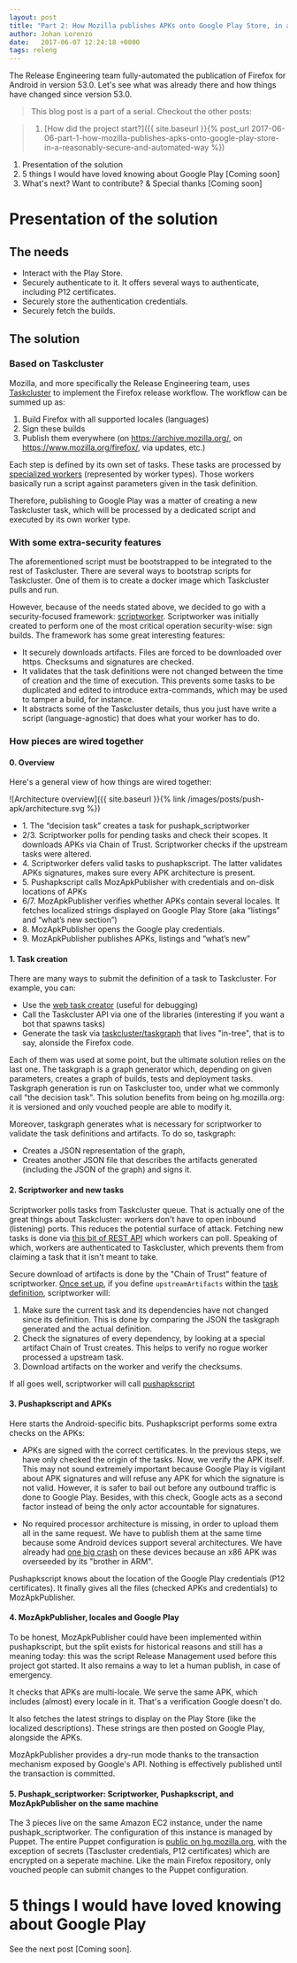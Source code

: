 ```yaml
---
layout: post
title: "Part 2: How Mozilla publishes APKs onto Google Play Store, in a reasonably secure and automated way"
author: Johan Lorenzo
date:   2017-06-07 12:24:18 +0000
tags: releng
---
```

The Release Engineering team fully-automated the publication of Firefox for Android in version 53.0. Let's see what was already there and how things have changed since version 53.0.


> This blog post is a part of a serial. Checkout the other posts:

> 1. [How did the project start?]({{ site.baseurl }}{% post_url 2017-06-06-part-1-how-mozilla-publishes-apks-onto-google-play-store-in-a-reasonably-secure-and-automated-way %})
1. Presentation of the solution
1. 5 things I would have loved knowing about Google Play [Coming soon]
1. What's next? Want to contribute? & Special thanks [Coming soon]

# Presentation of the solution

## The needs

* Interact with the Play Store.
* Securely authenticate to it. It offers several ways to authenticate, including P12 certificates.
* Securely store the authentication credentials.
* Securely fetch the builds.

## The solution

### Based on Taskcluster

Mozilla, and more specifically the Release Engineering team, uses [Taskcluster](http://docs.taskcluster.net/) to implement the Firefox release workflow. The workflow can be summed up as:

1. Build Firefox with all supported locales (languages)
1. Sign these builds
1. Publish them everywhere (on https://archive.mozilla.org/, on https://www.mozilla.org/firefox/, via updates, etc.)

Each step is defined by its own set of tasks. These tasks are processed by [specialized workers](http://escapewindow.dreamwidth.org/tag/scriptworker) (represented by worker types). Those workers basically run a script against parameters given in the task definition.

Therefore, publishing to Google Play was a matter of creating a new Taskcluster task, which will be processed by a dedicated script and executed by its own worker type.

### With some extra-security features

The aforementioned script must be bootstrapped to be integrated to the rest of Taskcluster. There are several ways to bootstrap scripts for Taskcluster. One of them is to create a docker image which Taskcluster pulls and run.

However, because of the needs stated above, we decided to go with a security-focused framework: [scriptworker](https://github.com/mozilla-releng/scriptworker). Scriptworker was initially created to perform one of the most critical operation security-wise: sign builds. The framework has some great interesting features:

* It securely downloads artifacts. Files are forced to be downloaded over https. Checksums and signatures are checked.
* It validates that the task definitions were not changed between the time of creation and the time of execution. This prevents some tasks to be duplicated and edited to introduce extra-commands, which may be used to tamper a build, for instance.
* It abstracts some of the Taskcluster details, thus you just have write a script (language-agnostic) that does what your worker has to do.


### How pieces are wired together

#### 0. Overview

Here's a general view of how things are wired together:

![Architecture overview]({{ site.baseurl }}{% link /images/posts/push-apk/architecture.svg %})

* 1\. The “decision task” creates a task for pushapk_scriptworker
* 2/3\. Scriptworker polls for pending tasks and check their scopes. It downloads APKs via Chain of Trust. Scriptworker checks if the upstream tasks were altered.
* 4\. Scriptworker defers valid tasks to pushapkscript. The latter validates APKs signatures, makes sure every APK architecture is present.
* 5\. Pushapkscript calls MozApkPublisher with credentials and on-disk locations of APKs
* 6/7\. MozApkPublisher verifies whether APKs contain several locales. It fetches localized strings displayed on Google Play Store (aka “listings” and “what’s new section”)
* 8\. MozApkPublisher opens the Google play credentials.
* 9\. MozApkPublisher publishes APKs, listings and “what’s new”

#### 1. Task creation

There are many ways to submit the definition of a task to Taskcluster. For example, you can:

* Use the [web task creator](https://tools.taskcluster.net/task-creator/) (useful for debugging)
* Call the Taskcluster API via one of the libraries (interesting if you want a bot that spawns tasks)
* Generate the task via [taskcluster/taskgraph](https://dxr.mozilla.org/mozilla-central/source/taskcluster/taskgraph/) that lives "in-tree", that is to say, alonside the Firefox code.

Each of them was used at some point, but the ultimate solution relies on the last one. The taskgraph is a graph generator which, depending on given parameters, creates a graph of builds, tests and deployment tasks. Taskgraph generation is run on Taskcluster too, under what we commonly call "the decision task". This solution benefits from being on hg.mozilla.org: it is versioned and only vouched people are able to modify it.

Moreover, taskgraph generates what is necessary for scriptworker to validate the task definitions and artifacts. To do so, taskgraph:
* Creates a JSON representation of the graph,
* Creates another JSON file that describes the artifacts generated (including the JSON of the graph) and signs it.

#### 2. Scriptworker and new tasks

Scriptworker polls tasks from Taskcluster queue. That is actually one of the great things about Taskcluster: workers don't have to open inbound (listening) ports. This reduces the potential surface of attack. Fetching new tasks is done via [this bit of REST API](https://docs.taskcluster.net/reference/platform/taskcluster-queue/references/api#claimWork) which workers can poll. Speaking of which, workers are authenticated to Taskcluster, which prevents them from claiming a task that it isn't meant to take.

Secure download of artifacts is done by the "Chain of Trust" feature of scriptworker. [Once set up](http://scriptworker.readthedocs.io/en/latest/chain_of_trust.html), if you define `upstreamArtifacts` within the [task definition](https://tools.taskcluster.net/task-group-inspector/#/URGuaVTFTO2QAEXZmNsmgg/LXAaGWSYRM6VroGjIYpFKA?_k=adkey1), scriptworker will:

1. Make sure the current task and its dependencies have not changed since its definition. This is done by comparing the JSON the taskgraph generated and the actual definition.
1. Check the signatures of every dependency, by looking at a special artifact Chain of Trust creates. This helps to verify no rogue worker processed a upstream task.
1. Download artifacts on the worker and verify the checksums.

If all goes well, scriptworker will call [pushapkscript](https://github.com/mozilla-releng/pushapkscript)


#### 3. Pushapkscript and APKs

Here starts the Android-specific bits. Pushapkscript performs some extra checks on the APKs:

* APKs are signed with the correct certificates. In the previous steps, we have only checked the origin of the tasks. Now, we verify the APK itself. This may not sound extremely important because Google Play is vigilant about APK signatures and will refuse any APK for which the signature is not valid. However, it is safer to bail out before any outbound traffic is done to Google Play. Besides, with this check, Google acts as a second factor instead of being the only actor accountable for signatures.

* No required processor architecture is missing, in order to upload them all in the same request. We have to publish them at the same time because some Android devices support several architectures. We have already had [one big crash](https://bugzilla.mozilla.org/show_bug.cgi?id=1337290) on these devices because an x86 APK was overseeded by its "brother in ARM".

Pushapkscript knows about the location of the Google Play credentials (P12 certificates). It finally gives all the files (checked APKs and credentials) to MozApkPublisher.


#### 4. MozApkPublisher, locales and Google Play

To be honest, MozApkPublisher could have been implemented within pushapkscript, but the split exists for historical reasons and still has a meaning today: this was the script Release Management used before this project got started. It also remains a way to let a human publish, in case of emergency.

It checks that APKs are multi-locale. We serve the same APK, which includes (almost) every locale in it. That's a verification Google doesn't do.

It also fetches the latest strings to display on the Play Store (like the localized descriptions). These strings are then posted on Google Play, alongside the APKs.

MozApkPublisher provides a dry-run mode thanks to the transaction mechanism exposed by Google's API. Nothing is effectively published until the transaction is committed.

#### 5. Pushapk_scriptworker: Scriptworker, Pushapkscript, and MozApkPublisher on the same machine

The 3 pieces live on the same Amazon EC2 instance, under the name pushapk_scriptworker. The configuration of this instance is managed by Puppet. The entire Puppet configuration is [public on hg.mozilla.org](https://hg.mozilla.org/build/puppet/file/8238d014f1f1/modules/pushapk_scriptworker), with the exception of secrets (Tascluster credentials, P12 certificates) which are encrypted on a seperate machine. Like the main Firefox repository, only vouched people can submit changes to the Puppet configuration.

# 5 things I would have loved knowing about Google Play

See the next post [Coming soon].
